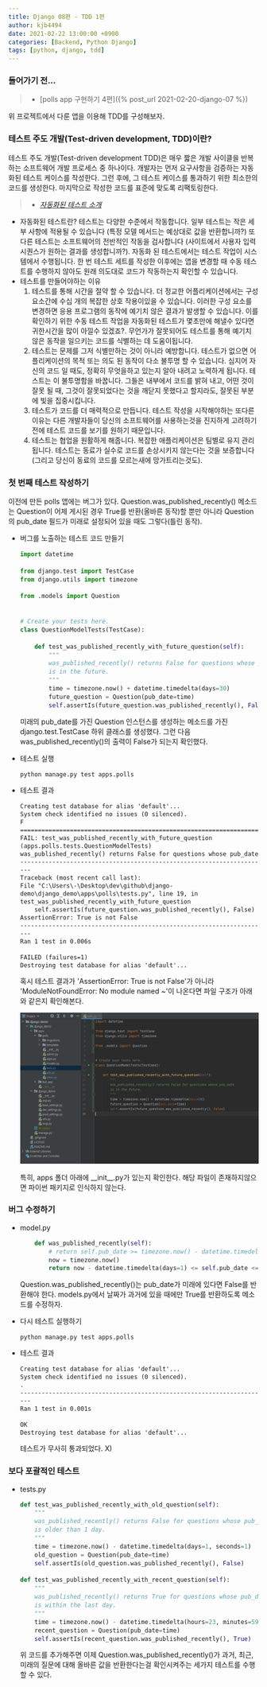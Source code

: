 ```yaml
---
title: Django 08편 - TDD 1편
author: kjb4494
date: 2021-02-22 13:00:00 +0900
categories: [Backend, Python Django]
tags: [python, django, tdd]
---
```


### 들어가기 전...

> - [polls app 구현하기 4편]({% post_url 2021-02-20-django-07 %})

위 프로젝트에서 다룬 앱을 이용해 TDD를 구성해보자.

### 테스트 주도 개발(Test-driven development, TDD)이란?

테스트 주도 개발(Test-driven development TDD)은 매우 짧은 개발 사이클을 반복하는 소프트웨어 개발 프로세스 중 하나이다. 개발자는 먼저 요구사항을 검증하는 자동화된 테스트 케이스를 작성한다. 그런 후에, 그 테스트 케이스를 통과하기 위한 최소한의 코드를 생성한다. 마지막으로 작성한 코드를 표준에 맞도록 리팩토링한다.

> - [_자동화된 테스트 소개_](https://docs.djangoproject.com/ko/3.1/intro/tutorial05/#introducing-automated-testing)

- 자동화된 테스트란?
  테스트는 다양한 수준에서 작동합니다. 일부 테스트는 작은 세부 사항에 적용될 수 있습니다 (특정 모델 메서드는 예상대로 값을 반환합니까?) 또 다른 테스트는 소프트웨어의 전반적인 작동을 검사합니다 (사이트에서 사용자 입력 시퀀스가 원하는 결과를 생성합니까?). 자동화 된 테스트에서는 테스트 작업이 시스템에서 수행됩니다. 한 번 테스트 세트를 작성한 이후에는 앱을 변경할 때 수동 테스트를 수행하지 않아도 원래 의도대로 코드가 작동하는지 확인할 수 있습니다.
- 테스트를 만들어야하는 이유
  1. 테스트를 통해 시간을 절약 할 수 있습니다.
     더 정교한 어플리케이션에서는 구성 요소간에 수십 개의 복잡한 상호 작용이있을 수 있습니다. 이러한 구성 요소를 변경하면 응용 프로그램의 동작에 예기치 않은 결과가 발생할 수 있습니다. 이를 확인하기 위한 수동 테스트 작업을 자동화된 테스트가 몇초만에 해낼수 있다면 귀한시간을 많이 아낄수 있겠죠?. 무언가가 잘못되어도 테스트를 통해 예기치 않은 동작을 일으키는 코드를 식별하는 데 도움이됩니다.
  1. 테스트는 문제를 그저 식별만하는 것이 아니라 예방합니다.
     테스트가 없으면 어플리케이션의 목적 또는 의도 된 동작이 다소 불투명 할 수 있습니다. 심지어 자신의 코드 일 때도, 정확히 무엇을하고 있는지 알아 내려고 노력하게 됩니다. 테스트는 이 불투명함을 바꿉니다. 그들은 내부에서 코드를 밝혀 내고, 어떤 것이 잘못 될 때, 그것이 잘못되었다는 것을 깨닫지 못했다고 할지라도, 잘못된 부분에 빛을 집중시킵니다.
  1. 테스트가 코드를 더 매력적으로 만듭니다.
     테스트 작성을 시작해야하는 또다른 이유는 다른 개발자들이 당신의 소프트웨어를 사용하는것을 진지하게 고려하기 전에 테스트 코드를 보기를 원하기 때문입니다.
  1. 테스트는 협업을 원활하게 해줍니다.
     복잡한 애플리케이션은 팀별로 유지 관리됩니다. 테스트는 동료가 실수로 코드를 손상시키지 않는다는 것을 보증합니다 (그리고 당신이 동료의 코드를 모르는새에 망가트리는것도).

### 첫 번째 테스트 작성하기

이전에 만든 polls 앱에는 버그가 있다. Question.was_published_recently() 메소드는 Question이 어제 게시된 경우 True를 반환(올바른 동작)할 뿐만 아니라 Question의 pub_date 필드가 미래로 설정되어 있을 때도 그렇다(틀린 동작).

- 버그를 노출하는 테스트 코드 만들기

  ```python
  import datetime

  from django.test import TestCase
  from django.utils import timezone

  from .models import Question


  # Create your tests here.
  class QuestionModelTests(TestCase):

      def test_was_published_recently_with_future_question(self):
          """
          was_published_recently() returns False for questions whose pub_date
          is in the future.
          """
          time = timezone.now() + datetime.timedelta(days=30)
          future_question = Question(pub_date=time)
          self.assertIs(future_question.was_published_recently(), False)
  ```

  미래의 pub_date를 가진 Question 인스턴스를 생성하는 메소드를 가진 django.test.TestCase 하위 클래스를 생성했다. 그런 다음 was_published_recently()의 출력이 False가 되는지 확인했다.

- 테스트 실행
  ```shell
  python manage.py test apps.polls
  ```
- 테스트 결과

  ```text
  Creating test database for alias 'default'...
  System check identified no issues (0 silenced).
  F
  ======================================================================
  FAIL: test_was_published_recently_with_future_question (apps.polls.tests.QuestionModelTests)
  was_published_recently() returns False for questions whose pub_date
  ----------------------------------------------------------------------
  Traceback (most recent call last):
  File "C:\Users\-\Desktop\dev\github\django-demo\django_demo\apps\polls\tests.py", line 19, in test_was_published_recently_with_future_question
      self.assertIs(future_question.was_published_recently(), False)
  AssertionError: True is not False
  ----------------------------------------------------------------------
  Ran 1 test in 0.006s

  FAILED (failures=1)
  Destroying test database for alias 'default'...
  ```

  혹시 테스트 결과가 'AssertionError: True is not False'가 아니라 'ModuleNotFoundError: No module named ~'이 나온다면 파일 구조가 아래와 같은지 확인해본다.

  ![사진](/assets/img/posts/legacy/python/django-08-001.png)

  특히, apps 폴더 아래에 \_\_init\_\_.py가 있는지 확인한다. 해당 파일이 존재하지않으면 파이썬 패키지로 인식하지 않는다.

### 버그 수정하기

- model.py
  ```python
      def was_published_recently(self):
          # return self.pub_date >= timezone.now() - datetime.timedelta(days=1)
          now = timezone.now()
          return now - datetime.timedelta(days=1) <= self.pub_date <= now
  ```
  Question.was_published_recently()는 pub_date가 미래에 있다면 False를 반환해야 한다. models.py에서 날짜가 과거에 있을 때에만 True를 반환하도록 메소드를 수정하자.
- 다시 테스트 실행하기
  ```shell
  python manage.py test apps.polls
  ```
- 테스트 결과

  ```text
  Creating test database for alias 'default'...
  System check identified no issues (0 silenced).
  .
  ----------------------------------------------------------------------
  Ran 1 test in 0.001s

  OK
  Destroying test database for alias 'default'...
  ```

  테스트가 무사히 통과되었다. X)

### 보다 포괄적인 테스트

- tests.py

  ```python
  def test_was_published_recently_with_old_question(self):
      """
      was_published_recently() returns False for questions whose pub_date
      is older than 1 day.
      """
      time = timezone.now() - datetime.timedelta(days=1, seconds=1)
      old_question = Question(pub_date=time)
      self.assertIs(old_question.was_published_recently(), False)

  def test_was_published_recently_with_recent_question(self):
      """
      was_published_recently() returns True for questions whose pub_date
      is within the last day.
      """
      time = timezone.now() - datetime.timedelta(hours=23, minutes=59, seconds=59)
      recent_question = Question(pub_date=time)
      self.assertIs(recent_question.was_published_recently(), True)
  ```

  위 코드를 추가해주면 이제 Question.was_published_recently()가 과거, 최근, 미래의 질문에 대해 올바른 값을 반환한다는걸 확인시켜주는 세가지 테스트를 수행할 수 있다.
